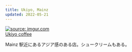 ```yaml
---
title: Ukiyo, Mainz
updated: 2022-05-21
---
```


<a href="https://imgur.com/8uMQqrc"><img src="https://i.imgur.com/8uMQqrc.png" title="source: imgur.com" /></a>  
[Ukiyo coffee](https://ukiyocoffee.de/)

Mainz 駅近にあるアジア感のある店。シュークリームもある。
